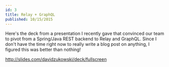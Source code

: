 ```yaml
---
id: 3
title: Relay + GraphQL
published: 10/15/2015
---
```


Here's the deck from a presentation I recently gave that convinced our team to pivot from a Spring/Java REST backend to Relay and GraphQL. Since I don't have the time right now to really write a blog post on anything, I figured this was better than nothing!

http://slides.com/davidzukowski/deck/fullscreen